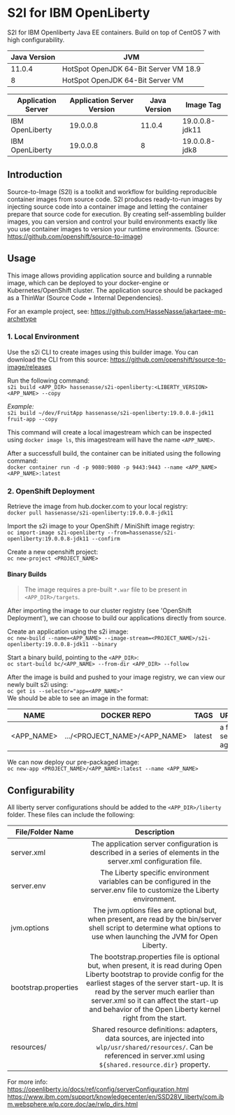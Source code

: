 # S2I for IBM OpenLiberty

S2I for IBM Openliberty Java EE containers. Build on top of CentOS 7 with high configurability.

| Java Version | JVM                                   |
| ------------ | ------------------------------------- |
| 11.0.4       | HotSpot OpenJDK 64-Bit Server VM 18.9 |
| 8            | HotSpot OpenJDK 64-Bit Server VM      |

| Application Server | Application Server Version | Java Version | Image Tag      |
| ------------------ | -------------------------- | ------------ | -------------- |
| IBM OpenLiberty    | 19.0.0.8                   | 11.0.4       | 19.0.0.8-jdk11 |
| IBM OpenLiberty    | 19.0.0.8                   | 8            | 19.0.0.8-jdk8  |

## Introduction

Source-to-Image (S2I) is a toolkit and workflow for building reproducible container images from source code. S2I produces ready-to-run images by injecting source code into a container image and letting the container prepare that source code for execution. By creating self-assembling builder images, you can version and control your build environments exactly like you use container images to version your runtime environments. (Source: https://github.com/openshift/source-to-image)

## Usage

This image allows providing application source and building a runnable image, which can be deployed to your docker-engine or Kubernetes/OpenShift cluster. The application source should be packaged as a ThinWar (Source Code + Internal Dependencies).

For an example project, see: https://github.com/HasseNasse/jakartaee-mp-archetype

### 1. Local Environment

Use the s2i CLI to create images using this builder image. You can download the CLI from this source: https://github.com/openshift/source-to-image/releases

Run the following command:  
`s2i build <APP_DIR> hassenasse/s2i-openliberty:<LIBERTY_VERSION> <APP_NAME> --copy`

_Example:_  
`s2i build ~/dev/FruitApp hassenasse/s2i-openliberty:19.0.0.8-jdk11 fruit-app --copy`

This command will create a local imagestream which can be inspected using `docker image ls`, this imagestream will have the name `<APP_NAME>`.

After a successfull build, the container can be initiated using the following command:  
`docker container run -d -p 9080:9080 -p 9443:9443 --name <APP_NAME> <APP_NAME>:latest`

### 2. OpenShift Deployment

Retrieve the image from hub.docker.com to your local registry:  
`docker pull hassenasse/s2i-openliberty:19.0.0.8-jdk11`

Import the s2i image to your OpenShift / MiniShift image registry:  
`oc import-image s2i-openliberty --from=hassenasse/s2i-openliberty:19.0.0.8-jdk11 --confirm`

Create a new openshift project:  
`oc new-project <PROJECT_NAME>`

#### Binary Builds

> The image requires a pre-built `*.war` file to be present in `<APP_DIR>/targets`.

After importing the image to our cluster registry (see 'OpenShift Deployment'), we can choose to build our applications directly from source.

Create an application using the s2i image:  
`oc new-build --name=<APP_NAME> --image-stream=<PROJECT_NAME>/s2i-openliberty:19.0.0.8-jdk11 --binary`

Start a binary build, pointing to the `<APP_DIR>`:  
`oc start-build bc/<APP_NAME> --from-dir <APP_DIR> --follow`

After the image is build and pushed to your image registry, we can view our newly built s2i using:  
`oc get is --selector="app=<APP_NAME>"`  
We should be able to see an image in the format:

| NAME       | DOCKER REPO                   | TAGS   | UPDATED              |
| ---------- | ----------------------------- | ------ | -------------------- |
| <APP_NAME> | .../<PROJECT_NAME>/<APP_NAME> | latest | a few seconds ago... |

We can now deploy our pre-packaged image:  
`oc new-app <PROJECT_NAME>/<APP_NAME>:latest --name <APP_NAME>`

## Configurability

All liberty server configurations should be added to the `<APP_DIR>/liberty` folder. These files can include the following:

| File/Folder Name     |                                                                                                                                                        Description                                                                                                                                                        |
| -------------------- | :-----------------------------------------------------------------------------------------------------------------------------------------------------------------------------------------------------------------------------------------------------------------------------------------------------------------------: |
| server.xml           |                                                                                                      The application server configuration is described in a series of elements in the server.xml configuration file.                                                                                                      |
| server.env           |                                                                                                 The Liberty specific environment variables can be configured in the server.env file to customize the Liberty environment.                                                                                                 |
| jvm.options          |                                                                          The jvm.options files are optional but, when present, are read by the bin/server shell script to determine what options to use when launching the JVM for Open Liberty.                                                                          |
| bootstrap.properties | The bootstrap.properties file is optional but, when present, it is read during Open Liberty bootstrap to provide config for the earliest stages of the server start-up. It is read by the server much earlier than server.xml so it can affect the start-up and behavior of the Open Liberty kernel right from the start. |
| resources/           |                                                                       Shared resource definitions: adapters, data sources, are injected into `wlp/usr/shared/resources/`. Can be referenced in server.xml using `${shared.resource.dir}` property.                                                                        |

For more info:  
https://openliberty.io/docs/ref/config/serverConfiguration.html
https://www.ibm.com/support/knowledgecenter/en/SSD28V_liberty/com.ibm.websphere.wlp.core.doc/ae/rwlp_dirs.html
